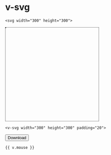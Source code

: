 # v-svg

```
<svg width="300" height="300">
```

<svg width="300" height="300" class="shadow">
  <rect width="300" height="300" fill="none" stroke="black" />
  <circle :cx="150" :cy="150" :r="150" opacity="0.1" />
  <circle v-for="g in rectgrid(11,11,30)" :cx="g.x" :cy="g.y" r="3" />
</svg>

```
<v-svg width="300" height="300" padding="20">
```

<v-svg id="test" width="300" height="300" class="shadow" padding="10" v-model="v.mouse">
  <rect width="300" height="300" fill="none" stroke="black" />
  <circle :cx="150" :cy="150" :r="150" opacity="0.1" />
  <g>
    <circle v-for="g in rectgrid(11,11,30)" :cx="g.x" :cy="g.y" r="3" />
  </g>
  <circle :cx="v.mouse?.x" :cy="v.mouse?.y" :r="v.mouse.pressed ? 30 : 10" fill="red" opacity="0.8" />
</v-svg>

<button v-on:click="emit('download', 'test')">Download</button>

`{{ v.mouse }}`
